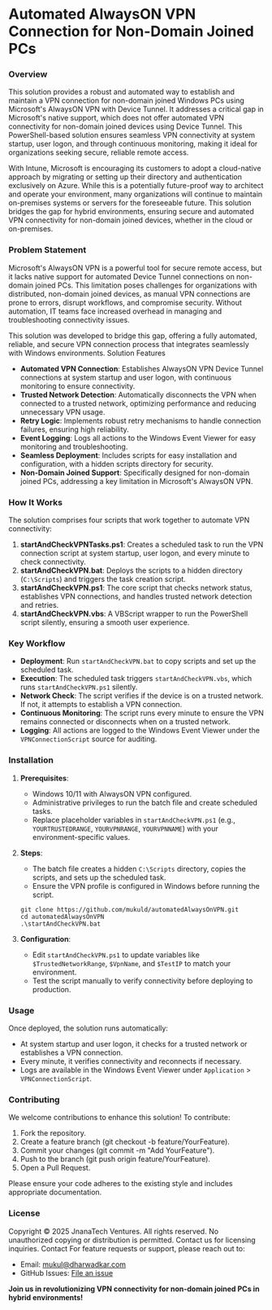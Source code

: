 # Automated AlwaysON VPN Connection for Non-Domain Joined PCs
### Overview
This solution provides a robust and automated way to establish and maintain a VPN connection for non-domain joined Windows PCs using Microsoft's AlwaysON VPN with Device Tunnel. It addresses a critical gap in Microsoft's native support, which does not offer automated VPN connectivity for non-domain joined devices using Device Tunnel. This PowerShell-based solution ensures seamless VPN connectivity at system startup, user logon, and through continuous monitoring, making it ideal for organizations seeking secure, reliable remote access.

With Intune, Microsoft is encouraging its customers to adopt a cloud-native approach by migrating or setting up their directory and authentication exclusively on Azure. While this is a potentially future-proof way to architect and operate your environment, many organizations will continue to maintain on-premises systems or servers for the foreseeable future. This solution bridges the gap for hybrid environments, ensuring secure and automated VPN connectivity for non-domain joined devices, whether in the cloud or on-premises.
### Problem Statement
Microsoft's AlwaysON VPN is a powerful tool for secure remote access, but it lacks native support for automated Device Tunnel connections on non-domain joined PCs. This limitation poses challenges for organizations with distributed, non-domain joined devices, as manual VPN connections are prone to errors, disrupt workflows, and compromise security. Without automation, IT teams face increased overhead in managing and troubleshooting connectivity issues.

This solution was developed to bridge this gap, offering a fully automated, reliable, and secure VPN connection process that integrates seamlessly with Windows environments.
Solution Features

- **Automated VPN Connection**: Establishes AlwaysON VPN Device Tunnel connections at system startup and user logon, with continuous monitoring to ensure connectivity.
- **Trusted Network Detection**: Automatically disconnects the VPN when connected to a trusted network, optimizing performance and reducing unnecessary VPN usage.
- **Retry Logic**: Implements robust retry mechanisms to handle connection failures, ensuring high reliability.
- **Event Logging**: Logs all actions to the Windows Event Viewer for easy monitoring and troubleshooting.
- **Seamless Deployment**: Includes scripts for easy installation and configuration, with a hidden scripts directory for security.
- **Non-Domain Joined Support**: Specifically designed for non-domain joined PCs, addressing a key limitation in Microsoft's AlwaysON VPN.

### How It Works
The solution comprises four scripts that work together to automate VPN connectivity:

1. **startAndCheckVPNTasks.ps1**: Creates a scheduled task to run the VPN connection script at system startup, user logon, and every minute to check connectivity.
2. **startAndCheckVPN.bat**: Deploys the scripts to a hidden directory (`C:\Scripts`) and triggers the task creation script.
3. **startAndCheckVPN.ps1**: The core script that checks network status, establishes VPN connections, and handles trusted network detection and retries.
4. **startAndCheckVPN.vbs**: A VBScript wrapper to run the PowerShell script silently, ensuring a smooth user experience.

### Key Workflow

- **Deployment**: Run `startAndCheckVPN.bat` to copy scripts and set up the scheduled task.
- **Execution**: The scheduled task triggers `startAndCheckVPN.vbs`, which runs `startAndCheckVPN.ps1` silently.
- **Network Check**: The script verifies if the device is on a trusted network. If not, it attempts to establish a VPN connection.
- **Continuous Monitoring**: The script runs every minute to ensure the VPN remains connected or disconnects when on a trusted network.
- **Logging**: All actions are logged to the Windows Event Viewer under the `VPNConnectionScript` source for auditing.

### Installation

1. **Prerequisites**:
    - Windows 10/11 with AlwaysON VPN configured.
    - Administrative privileges to run the batch file and create scheduled tasks.
    - Replace placeholder variables in `startAndCheckVPN.ps1` (e.g., `YOURTRUSTEDRANGE`, `YOURVPNRANGE`, `YOURVPNNAME`) with your environment-specific values.


2. **Steps**:

    - The batch file creates a hidden `C:\Scripts` directory, copies the scripts, and sets up the scheduled task.
    - Ensure the VPN profile is configured in Windows before running the script.

    ```
    git clone https://github.com/mukuld/automatedAlwaysOnVPN.git
    cd automatedAlwaysOnVPN
    .\startAndCheckVPN.bat
    ```


3. **Configuration**:

    * Edit `startAndCheckVPN.ps1` to update variables like `$TrustedNetworkRange`, `$VpnName`, and `$TestIP` to match your environment.
    * Test the script manually to verify connectivity before deploying to production.


### Usage
Once deployed, the solution runs automatically:

* At system startup and user logon, it checks for a trusted network or establishes a VPN connection.
* Every minute, it verifies connectivity and reconnects if necessary.
* Logs are available in the Windows Event Viewer under `Application` > `VPNConnectionScript`.

### Contributing
We welcome contributions to enhance this solution! To contribute:

1. Fork the repository.
2. Create a feature branch (git checkout -b feature/YourFeature).
3. Commit your changes (git commit -m "Add YourFeature").
4. Push to the branch (git push origin feature/YourFeature).
5. Open a Pull Request.

Please ensure your code adheres to the existing style and includes appropriate documentation.
### License
Copyright © 2025 JnanaTech Ventures. All rights reserved. No unauthorized copying or distribution is permitted. Contact us for licensing inquiries.
Contact
For feature requests or support, please reach out to:

* Email: mukul@dharwadkar.com
* GitHub Issues: [File an issue](/issues)


**Join us in revolutionizing VPN connectivity for non-domain joined PCs in hybrid environments!**
